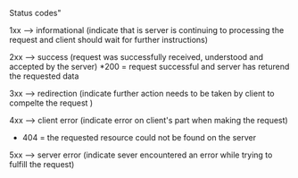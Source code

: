 Status codes"

1xx --> informational (indicate that is server is continuing to processing the request and client should wait for further instructions)

2xx --> success (request was successfully received, understood and accepted by the server)
*200 = request successful and server has returend the requested data 

3xx --> redirection (indicate further action needs to be taken by client to compelte the request )

4xx --> client error (indicate error on client's part when making the request)
* 404 = the requested resource could not be found on the server

5xx --> server error (indicate sever encountered an error while trying to fulfill the request)